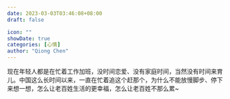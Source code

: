 ```yaml
---
date: 2023-03-03T03:46:08+08:00
draft: false

icon: ""
showDate: true
categories: [心情]
author: "Qiong Chen"
---
```


现在年轻人都是在忙着工作加班，没时间恋爱、没有家庭时间，当然没有时间来育儿。中国这么长时间以来，一直在忙着追这个赶那个，为什么不能放慢脚步、停下来想一想，怎么让老百姓生活的更幸福，怎么让老百姓不那么累~